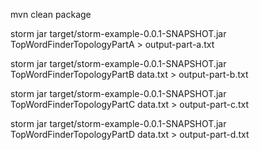 mvn clean package

storm jar target/storm-example-0.0.1-SNAPSHOT.jar TopWordFinderTopologyPartA > output-part-a.txt

storm jar target/storm-example-0.0.1-SNAPSHOT.jar TopWordFinderTopologyPartB data.txt > output-part-b.txt

storm jar target/storm-example-0.0.1-SNAPSHOT.jar TopWordFinderTopologyPartC data.txt > output-part-c.txt

storm jar target/storm-example-0.0.1-SNAPSHOT.jar TopWordFinderTopologyPartD data.txt > output-part-d.txt

